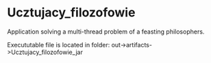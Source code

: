 # Ucztujacy_filozofowie
Application solving a multi-thread problem of a feasting philosophers.

Execututable file is located in folder: out->artifacts->Ucztujacy_filozofowie_jar
